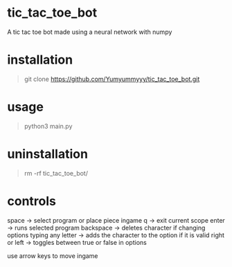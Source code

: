 # tic_tac_toe_bot
 A tic tac toe bot made using a neural network with numpy
# installation
 > git clone https://github.com/Yumyummyyy/tic_tac_toe_bot.git
# usage
 > python3 main.py
# uninstallation
 > rm -rf tic_tac_toe_bot/
# controls
 space -> select program or place piece ingame
 q -> exit current scope
 enter -> runs selected program
 backspace -> deletes character if changing options
 typing any letter -> adds the character to the option if it is valid
 right or left -> toggles between true or false in options
 
 use arrow keys to move ingame
